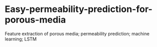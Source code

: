 # Easy-permeability-prediction-for-porous-media
Feature extraction of porous media; permeability prediction; machine learning; LSTM 
